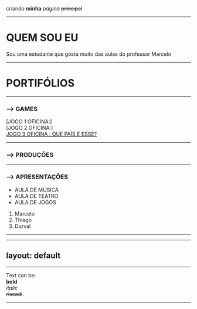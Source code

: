

criando **minha** _página_ ~~principal~~
* * *
# QUEM SOU EU
 Sou uma estudante que gosta muito das aulas do professor Marcelo  
 * * *
 # PORTIFÓLIOS
 * * *
 ### --> GAMES 
[JOGO 1 OFICINA:]  
[JOGO 2 OFICINA:]  
[JOGO 3 OFICINA : QUE PAÍS É ESSE? ](cavalcantebya.github.io/quepaiseesse)  

* * *
 ### --> PRODUÇÕES  
 * * *
 ### --> APRESENTAÇÕES  
 * AULA DE MÚSICA
 * AULA DE TEATRO
 * AULA DE JOGOS
 1. Marcelo
 2. Thiago
 3. Durval
 * * *
 
 

---
layout: default
---
* * *
Text can be:  
**bold**    
_italic_  
~~riscadi~~.  
* * *
